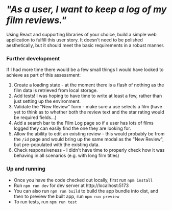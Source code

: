 # _"As a user, I want to keep a log of my film reviews."_

Using React and supporting libraries of your choice, build a simple web application to fulfill this user story. It doesn't need to be polished aesthetically, but it should meet the basic requirements in a robust manner.

### Further development
If I had more time there would be a few small things I would have looked to achieve as part of this assessment:
1. Create a loading state - at the moment there is a flash of nothing as the film data is retrieved from local storage.
2. Add tests! I was hoping to have time to write at least a few, rather than just setting up the environment.
3. Validate the "New Review" form - make sure a use selects a film (have yet to think as to whether both the review text and the star rating would be required fields...)
4. Add a search bar to the Film Log page so if a user has lots of films logged they can easily find the one they are looking for.
5. Allow the ability to edit an existing review - this would probably be from the `/id` page and would bring up the same modal as the "New Review", but pre-populated with the existing data.
6. Check responsiveness - I didn't have time to properly check how it was behaving in all scenarios (e.g. with long film titles)

### Up and running

* Once you have the code checked out locally, first run `npm install`
* Run `npm run dev` for dev server at http://localhost:5173
* You can also run `npm run build` to build the app bundle into dist, and then to preview the built app, run `npm run preview`
* To run tests, run `npm run test`
